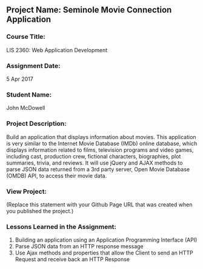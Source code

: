 ## Project Name:  Seminole Movie Connection Application

### Course Title:
LIS 2360:  Web Application Development

### Assignment Date:  
5 Apr 2017

### Student Name:  
John McDowell

### Project Description:
Build an application that displays information about movies. This application is
very similar to the Internet Movie Database (IMDb) online database, which displays information related to films,
television programs and video games, including cast, production crew, fictional characters, biographies, plot
summaries, trivia, and reviews. It will use jQuery and AJAX methods to parse JSON data returned from a 3rd
party server, Open Movie Database (OMDB) API, to access their movie data.

### View Project:
(Replace this statement with your Github Page URL that was created when you 
 published the project.)

### Lessons Learned in the Assignment:
1. Building an application using an Application Programming Interface (API)
2. Parse JSON data from an HTTP response message
3. Use Ajax methods and properties that allow the Client to send an HTTP Request and receive back an
HTTP Response
